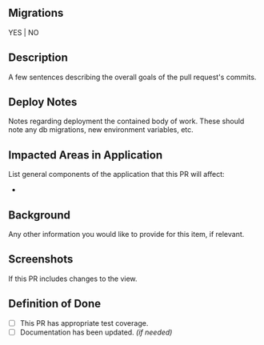 ## Migrations
YES | NO

## Description
A few sentences describing the overall goals of the pull request's commits.

## Deploy Notes
Notes regarding deployment the contained body of work.  These should note any
db migrations, new environment variables, etc.

## Impacted Areas in Application
List general components of the application that this PR will affect:

*

## Background

Any other information you would like to provide for this item, if relevant.

## Screenshots

If this PR includes changes to the view.

## Definition of Done

- [ ] This PR has appropriate test coverage.
- [ ] Documentation has been updated. *(if needed)*

